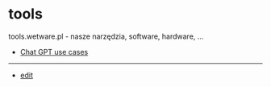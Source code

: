 # tools

tools.wetware.pl - nasze narzędzia, software, hardware, ...

+ [Chat GPT use cases](https://tools.wetware.pl/chatgpt.html)


---

+ [edit](https://github.com/wetware-foundation/tools/edit/main/README.md)
